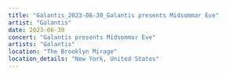 ```yaml
---
title: "Galantis_2023-06-30_Galantis presents Midsommar Eve"
artist: "Galantis"
date: 2023-06-30
concert: "Galantis presents Midsommar Eve"
artists: "Galantis"
location: "The Brooklyn Mirage"
location_details: "New York, United States"
---
```

